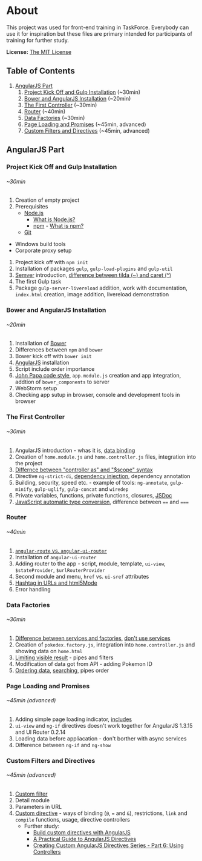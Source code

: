 # About
This project was used for front-end training in TaskForce. Everybody can use it for inspiration but these files are primary intended for participants of training for further study.

**License:** [The MIT License](https://github.com/akarienta/taskforce-training/blob/master/LICENSE.md)

## Table of Contents
 1. [AngularJS Part](#angularjs-part)
    1. [Project Kick Off and Gulp Installation](#project-kick-off-and-gulp-installation) (~30min)
    1. [Bower and AngularJS Installation](#bower-and-angularjs-installation) (~20min)
    1. [The First Controller](#the-first-controller) (~30min)
    1. [Router](#router) (~40min)
    1. [Data Factories](#data-factories) (~30min)
    1. [Page Loading and Promises](#page-loading-and-promises) (~45min, advanced)
    1. [Custom Filters and Directives](#custom-filters-and-directives) (~45min, advanced)

## AngularJS Part

### Project Kick Off and Gulp Installation
###### ~30min
 1. Creation of empty project
 1. Prerequisites
    - [Node.js](http://nodejs.org)
       - [What is Node.js?](https://nodejs.org/en/about)
       - [npm](https://www.npmjs.com) - [What is npm?](https://docs.npmjs.com/getting-started/what-is-npm)
    - [Git](https://git-scm.com)
   - Windows build tools
   - Corporate proxy setup
 1. Project kick off with `npm init`
 1. Installation of packages  `gulp`, `gulp-load-plugins` and `gulp-util`
 1. [Semver](http://semver.org) introduction, [difference between tilda (~) and caret (^)](https://nodesource.com/blog/semver-tilde-and-caret)
 1.  The first Gulp task
 1. Package `gulp-server-livereload` addition, work with documentation, `index.html` creation, image addition, livereload demonstration

### Bower and AngularJS Installation
###### ~20min
 1. Installation of [Bower](http://bower.io)
 1. Differences between `npm` and `bower`
 1. Bower kick off with `bower init`
 1. [AngularJS](https://angularjs.org) installation
 1. Script include order importance
 1. [John Papa code style](https://github.com/johnpapa/angular-styleguide), `app.module.js` creation and app integration, addtion of `bower_components` to server
 1. WebStorm setup
 1. Checking app sutup in browser, console and development tools in browser

### The First Controller
###### ~30min
 1. AngularJS introduction - whas it is, [data binding](https://docs.angularjs.org/guide/databinding)
 1. Creation of `home.module.js` and `home.controller.js` files, integration into the project
 1. [Differnce between "controller as" and "$scope" syntax](http://codetunnel.io/angularjs-controller-as-or-scope)
 1. Directive `ng-strict-di`, [dependency injection](https://docs.angularjs.org/guide/di), dependency annotation
 1. Building, security, speed etc. - example of tools: `ng-annotate`, `gulp-minify`, `gulp-uglify`, `gulp-concat` and `wiredep`
 1. Private variables, functions, private functions, closures, [JSDoc](http://usejsdoc.org)
 1. [JavaScript automatic type conversion](http://www.sitepoint.com/automatic-type-conversion), difference between `==` and `===`

### Router
###### ~40min
 1. [`angular-route` vs. `angular-ui-router`](http://stackoverflow.com/a/21024270/3780766)
 1. Installation of `angular-ui-router`
 1. Adding router to the app - script, module, template, `ui-view`, `$stateProvider`, `$urlRouterProvider`
 1. Second module and menu, `href` vs. `ui-sref` attributes
 1. [Hashtag in URLs and html5Mode](http://stackoverflow.com/q/14319967/3780766)
 1. Error handling

### Data Factories
###### ~30min
 1. [Difference between services and factories](http://stackoverflow.com/q/14324451/3780766), [don't use services](http://www.codelord.net/2015/04/28/angularjs-whats-the-difference-between-factory-and-service/)
 1. Creation of `pokedex.factory.js`, integration into `home.controller.js` and showing data on `home.html`
 1. [Limiting visible result](https://docs.angularjs.org/api/ng/filter/limitTo) - pipes and filters
 1. Modification of data got from API - adding Pokemon ID
 1. [Ordering data](https://docs.angularjs.org/api/ng/filter/orderBy), [searching](https://docs.angularjs.org/api/ng/filter/filter), pipes order

### Page Loading and Promises
###### ~45min (advanced)
 1. Adding simple page loading indicator, [includes](http://www.w3schools.com/angular/angular_includes.asp)
 1. `ui-view` and `ng-if` directives doesn't work together for AngularJS 1.3.15 and UI Router 0.2.14
 1. Loading data before appliacation - don't borther with async services
 1. Difference between `ng-if` and `ng-show`

### Custom Filters and Directives
###### ~45min (advanced)
 1. [Custom filter](https://docs.angularjs.org/guide/filter)
 1. Detail module
 1. Parameters in URL
 1. [Custom directive](https://docs.angularjs.org/guide/directive) - ways of binding (`@`, `=` and `&`), restrictions, `link` and `compile` functions, usage, directive controllers
     - Further study:
         - [Build custom directives with AngularJS](http://www.ng-newsletter.com/posts/directives.html)
         - [A Practical Guide to AngularJS Directives](http://www.sitepoint.com/practical-guide-angularjs-directives)
         - [Creating Custom AngularJS Directives Series - Part 6: Using Controllers](http://weblogs.asp.net/dwahlin/creating-custom-angularjs-directives-part-6-using-controllers)